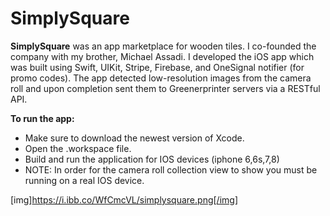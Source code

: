 # SimplySquare

**SimplySquare** was an app marketplace for wooden tiles. I co-founded the company with my brother, Michael Assadi. I developed the iOS app which was built using Swift, UIKit, Stripe, Firebase, and OneSignal notifier (for promo codes). The app detected low-resolution images from the camera roll and upon completion sent them to Greenerprinter servers via a RESTful API.

**To run the app:**
- Make sure to download the newest version of Xcode.
- Open the .workspace file.
- Build and run the application for IOS devices (iphone 6,6s,7,8)
- NOTE: In order for the camera roll collection view to show you must be running on a real IOS device.


[img]https://i.ibb.co/WfCmcVL/simplysquare.png[/img]



